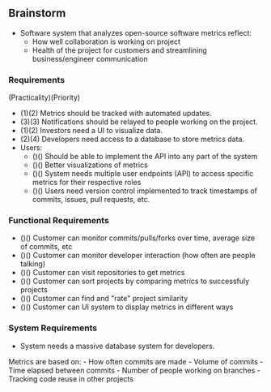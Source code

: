 ## Brainstorm
- Software system that analyzes open-source software metrics reflect:
    - How well collaboration is working on project
    - Health of the project for customers and streamlining business/engineer communication

### Requirements
(Practicality)(Priority)
- (1)(2) Metrics should be tracked with automated updates.
- (3)(3) Notifications should be relayed to people working on the project.
- (1)(2) Investors need a UI to visualize data.
- (2)(4) Developers need access to a database to store metrics data.
- Users:
    - ()() Should be able to implement the API into any part of the system
    - ()() Better visualizations of metrics
    - ()() System needs multiple user endpoints (API) to access specific metrics for their respective roles
    - ()() Users need version control implemented to track timestamps of commits, issues, pull requests, etc.
    
### Functional Requirements
- ()() Customer can monitor commits/pulls/forks over time, average size of commits, etc
- ()() Customer can monitor developer interaction (how often are people talking)
- ()() Customer can visit repositories to get metrics
- ()() Customer can sort projects by comparing metrics to successfuly projects
- ()() Customer can find and "rate" project similarity
- ()() Customer can UI system to display metrics in different ways

### System Requirements
- System needs a massive database system for developers.

Metrics are based on:
    - How often commits are made
    - Volume of commits
    - Time elapsed between commits
    - Number of people working on branches
    - Tracking code reuse in other projects
